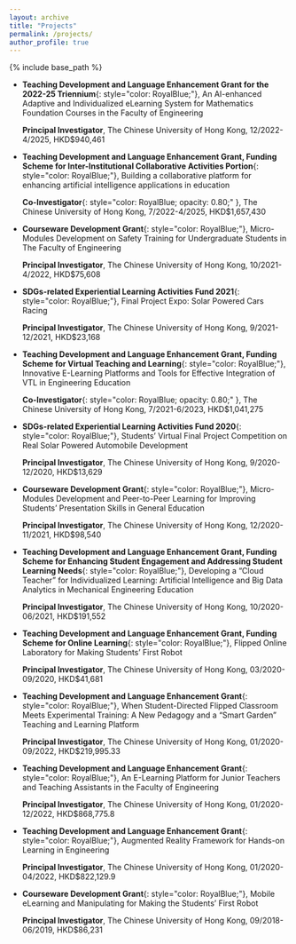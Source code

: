 ```yaml
---
layout: archive
title: "Projects"
permalink: /projects/
author_profile: true
---
```


{% include base_path %}

* **Teaching Development and Language Enhancement Grant for the 2022-25 Triennium**{: style="color: RoyalBlue;"}, An AI-enhanced Adaptive and Individualized eLearning System for Mathematics Foundation Courses in the Faculty of Engineering

  **Principal Investigator**, The Chinese University of Hong Kong, 12/2022-4/2025, HKD$940,461

* **Teaching Development and Language Enhancement Grant, Funding Scheme for Inter-Institutional Collaborative Activities Portion**{: style="color: RoyalBlue;"}, Building a collaborative platform for enhancing artificial intelligence applications in education

  **Co-Investigator**{: style="color: RoyalBlue; opacity: 0.80;" }, The Chinese University of Hong Kong, 7/2022-4/2025, HKD$1,657,430

* **Courseware Development Grant**{: style="color: RoyalBlue;"}, Micro-Modules Development on Safety Training for Undergraduate Students in The Faculty of Engineering

    **Principal Investigator**, The Chinese University of Hong Kong, 10/2021-4/2022, HKD$75,608

* **SDGs-related Experiential Learning Activities Fund 2021**{: style="color: RoyalBlue;"}, Final Project Expo: Solar Powered Cars Racing 

    **Principal Investigator**, The Chinese University of Hong Kong, 9/2021-12/2021, HKD$23,168

* **Teaching Development and Language Enhancement Grant, Funding Scheme for Virtual Teaching and Learning**{: style="color: RoyalBlue;"}, Innovative E-Learning Platforms and Tools for Effective Integration of VTL in Engineering Education

  **Co-Investigator**{: style="color: RoyalBlue; opacity: 0.80;" }, The Chinese University of Hong Kong, 7/2021-6/2023, HKD$1,041,275

* **SDGs-related Experiential Learning Activities Fund 2020**{: style="color: RoyalBlue;"}, Students’ Virtual Final Project Competition on Real Solar Powered Automobile Development

    **Principal Investigator**, The Chinese University of Hong Kong, 9/2020-12/2020, HKD$13,629

* **Courseware Development Grant**{: style="color: RoyalBlue;"}, Micro-Modules Development and Peer-to-Peer Learning for Improving Students’ Presentation Skills in General Education

    **Principal Investigator**, The Chinese University of Hong Kong, 12/2020-11/2021, HKD$98,540

* **Teaching Development and Language Enhancement Grant, Funding Scheme for Enhancing Student Engagement and Addressing Student Learning Needs**{: style="color: RoyalBlue;"}, Developing a “Cloud Teacher” for Individualized Learning: Artificial Intelligence and Big Data Analytics in Mechanical Engineering Education

    **Principal Investigator**, The Chinese University of Hong Kong, 10/2020-06/2021, HKD$191,552

* **Teaching Development and Language Enhancement Grant, Funding Scheme for Online Learning**{: style="color: RoyalBlue;"}, Flipped Online Laboratory for Making Students’ First Robot

    **Principal Investigator**, The Chinese University of Hong Kong, 03/2020-09/2020, HKD$41,681

* **Teaching Development and Language Enhancement Grant**{: style="color: RoyalBlue;"}, When Student-Directed Flipped Classroom Meets Experimental Training: A New Pedagogy and a “Smart Garden” Teaching and Learning Platform

    **Principal Investigator**, The Chinese University of Hong Kong, 01/2020-09/2022, HKD$219,995.33

* **Teaching Development and Language Enhancement Grant**{: style="color: RoyalBlue;"}, An E-Learning Platform for Junior Teachers and Teaching Assistants in the Faculty of Engineering

    **Principal Investigator**, The Chinese University of Hong Kong, 01/2020-12/2022, HKD$868,775.8

* **Teaching Development and Language Enhancement Grant**{: style="color: RoyalBlue;"}, Augmented Reality Framework for Hands-on Learning in Engineering

    **Principal Investigator**, The Chinese University of Hong Kong, 01/2020-04/2022, HKD$822,129.9

* **Courseware Development Grant**{: style="color: RoyalBlue;"}, Mobile eLearning and Manipulating for Making the Students’ First Robot

    **Principal Investigator**, The Chinese University of Hong Kong, 09/2018-06/2019, HKD$86,231
